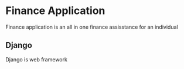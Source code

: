 # Finance Application

Finance application is an all in one finance assisstance for an individual

## Django
 
Django is web framework

